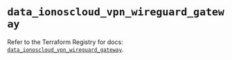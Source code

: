 # `data_ionoscloud_vpn_wireguard_gateway`

Refer to the Terraform Registry for docs: [`data_ionoscloud_vpn_wireguard_gateway`](https://registry.terraform.io/providers/ionos-cloud/ionoscloud/6.6.2/docs/data-sources/vpn_wireguard_gateway).
